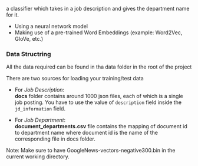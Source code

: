 a classifier which takes in a job description and gives the department name for it.

*   Using a neural network model
*   Making use of a pre-trained Word Embeddings (example: Word2Vec, GloVe, etc.)

### Data Structring

All the data required can be found in tha data folder in the root of the project

There are two sources for loading your training/test data

*   For *Job Description*:  
   **docs** folder contains around 1000 json files, each of which is a single job posting. You have to use the value of `description` field inside the `jd_information` field.

*   For *Job Department*:  
   **document_departments.csv** file contains the mapping of document id to department name where document id is the name of the corresponding file in docs folder.

Note: Make sure to have GoogleNews-vectors-negative300.bin in the current working directory.

